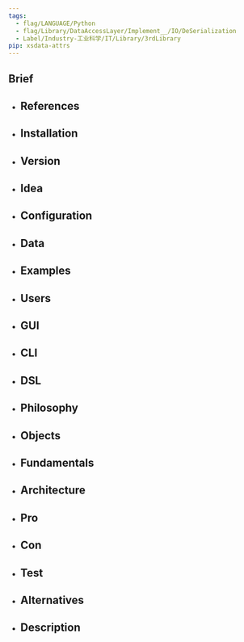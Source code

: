 ```yaml
---
tags:
  - flag/LANGUAGE/Python
  - flag/Library/DataAccessLayer/Implement__/IO/DeSerialization
  - Label/Industry-工业科学/IT/Library/3rdLibrary
pip: xsdata-attrs
---
```


## Brief

- References
    - 

- Installation
    - 

- Version
    - 

- Idea
    - 

- Configuration
    - 

- Data
    - 

- Examples
    - 

- Users
    - 

- GUI
    - 

- CLI
    - 

- DSL
    - 

- Philosophy
    - 

- Objects
    - 

- Fundamentals
    - 

- Architecture
    - 

- Pro
    - 

- Con
    - 

- Test
    - 

- Alternatives
    - 

- Description
    - 
